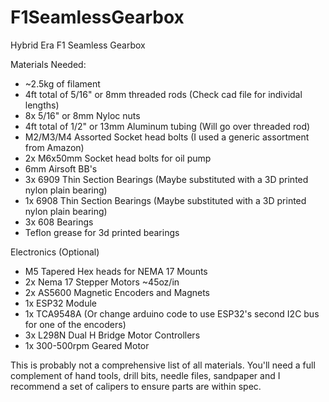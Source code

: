 # F1SeamlessGearbox
 Hybrid Era F1 Seamless Gearbox
 
 Materials Needed:
 <ul>
<li>~2.5kg of filament</li>
<li>4ft total of 5/16" or 8mm threaded rods (Check cad file for individal lengths)</li>
<li>8x 5/16" or 8mm Nyloc nuts</li>
 <li>4ft total of 1/2" or 13mm Aluminum tubing (Will go over threaded rod) </li>
<li>M2/M3/M4 Assorted Socket head bolts (I used a generic assortment from Amazon)</li>
<li>2x M6x50mm Socket head bolts for oil pump</li>
<li>6mm Airsoft BB's</li>
<li>3x 6909 Thin Section Bearings  (Maybe substituted with a 3D printed nylon plain bearing)</li>
<li>1x 6908 Thin Section Bearings  (Maybe substituted with a 3D printed nylon plain bearing)</li>
<li>3x 608 Bearings</li>
<li>Teflon grease for 3d printed bearings</li>
</ul>
 
 Electronics  (Optional)
 <ul>
 <li>M5 Tapered Hex heads for NEMA 17 Mounts</li>
 <li>2x Nema 17 Stepper Motors ~45oz/in</li>
 <li> 2x AS5600 Magnetic Encoders and Magnets</li>
 <li>1x ESP32 Module</li>
 <li>1x TCA9548A (Or change arduino code to use ESP32's second I2C bus for one of the encoders)</li>
 <li>3x L298N Dual H Bridge Motor Controllers</li>
  <li>1x 300-500rpm Geared Motor</li>
  </ul>
  
  This is probably not a comprehensive list of all materials.  You'll need a full complement of hand tools, drill bits, needle files, sandpaper and I recommend a set of calipers to ensure parts are within spec.
